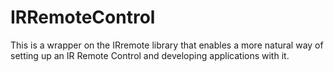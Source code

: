 IRRemoteControl
===============

This is a wrapper on the IRremote library that enables a more natural way of setting up an IR Remote Control and developing applications with it.
